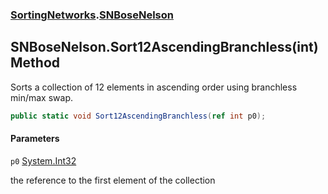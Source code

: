 ### [SortingNetworks](SortingNetworks.md 'SortingNetworks').[SNBoseNelson](SortingNetworks.SNBoseNelson.md 'SortingNetworks.SNBoseNelson')

## SNBoseNelson.Sort12AscendingBranchless(int) Method

Sorts a collection of 12 elements in ascending order using branchless min/max swap.

```csharp
public static void Sort12AscendingBranchless(ref int p0);
```
#### Parameters

<a name='SortingNetworks.SNBoseNelson.Sort12AscendingBranchless(int).p0'></a>

`p0` [System.Int32](https://docs.microsoft.com/en-us/dotnet/api/System.Int32 'System.Int32')

the reference to the first element of the collection